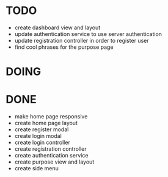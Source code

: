 # TODO

* create dashboard view and layout
* update authentication service to use server authentication
* update registration controller in order to register user
* find cool phrases for the purpose page

# DOING


# DONE

* make home page responsive
* create home page layout
* create register modal
* create login modal
* create login controller
* create registration controller
* create authentication service
* create purpose view and layout
* create side menu
